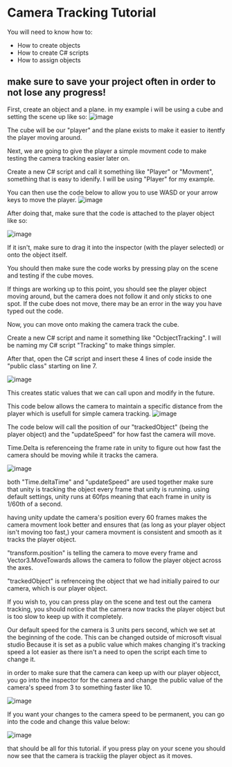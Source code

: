 # Camera Tracking Tutorial

You will need to know how to:
- How to create objects
- How to create C# scripts
- How to assign objects

## make sure to save your project often in order to not lose any progress!

First, create an object and a plane. in my example i will be using a cube and setting the scene up like so:
![image](https://github.com/user-attachments/assets/887580cd-fa0a-4704-b1a8-a0f462b2f711)

The cube will be our "player" and the plane exists to make it easier to itentfy the player moving around.

Next, we are going to give the player a simple movment code to make testing the camera tracking easier later on.

Create a new C# script and call it something like "Player" or "Movment", something that is easy to idenify. I will be using "Player" for my example.

You can then use the code below to allow you to use WASD or your arrow keys to move the player.
![image](https://github.com/user-attachments/assets/5f7f13b1-136f-498d-bd6b-1091647f9dea)

After doing that, make sure that the code is attached to the player object like so:

![image](https://github.com/user-attachments/assets/0029c012-76e7-4e21-bc22-8d03a23b01e0)

If it isn't, make sure to drag it into the inspector (with the player selected) or onto the object itself.

You should then make sure the code works by pressing play on the scene and testing if the cube moves.

If things are working up to this point, you should see the player object moving around, but the camera does not follow it and only sticks to one spot.
If the cube does not move, there may be an error in the way you have typed out the code.



Now, you can move onto making the camera track the cube.


Create a new C# script and name it something like "OcbjectTracking". I will be naming my C# script "Tracking" to make things simpler.

After that, open the C# script and insert these 4 lines of code inside the "public class" starting on line 7.

![image](https://github.com/user-attachments/assets/2f60f53a-58fe-4dd1-93e5-b8ff809f8729)

This creates static values that we can call upon and modify in the future.

This code below allows the camera to maintain a specific distance from the player which is usefull for simple camera tracking.
![image](https://github.com/user-attachments/assets/df0ca481-57ed-4b90-bfcb-e37216f69ab1)


The code below will call the position of our "trackedObject" (being the player object) and the "updateSpeed" for how fast the camera will move. 

Time.Delta is referenceing the frame rate in unity to figure out how fast the camera should be moving while it tracks the camera.

![image](https://github.com/user-attachments/assets/a97c34cb-32d1-4557-9269-c53885caa305)

both "Time.deltaTime" and "updateSpeed" are used together make sure that unity is tracking the object every frame that unity is running. using default settings, unity runs at 60fps
meaning that each frame in unity is 1/60th of a second. 

having unity update the camera's position every 60 frames makes the camera movment look better and ensures that (as long as your player object isn't moving too fast,) your camera movment
is consistent and smooth as it tracks the player object.

"transform.position" is telling the camera to move every frame and Vector3.MoveTowards allows the camera to follow the player object across the axes.

"trackedObject" is refrenceing the object that we had initially paired to our camera, which is our player object.

If you wish to, you can press play on the scene and test out the camera tracking, you should notice that the camera now tracks the player object but is too slow to keep up with it completely.

Our default speed for the camera is 3 units pers second, which we set at the beginning of the code. This can be changed outside of microsoft visual studio
Because it is set as a public value which makes changing it's tracking speed a lot easier as there isn't a need to open the script each time to change it.

in order to make sure that the camera can keep up with our player objecct, you go into the inspector for the camera and change the public value of the camera's speed from 3 to something faster like 10.

![image](https://github.com/user-attachments/assets/5f91fbb4-f577-4d88-b50a-26d94b1fbba7)



If you want your changes to the camera speed to be permanent, you can go into the code and change this value below:

![image](https://github.com/user-attachments/assets/445db202-07b1-4d9a-be80-0518e36dec3a)

that should be all for this tutorial. if you press play on your scene you should now see that the camera is trackiig the player object as it moves. 


